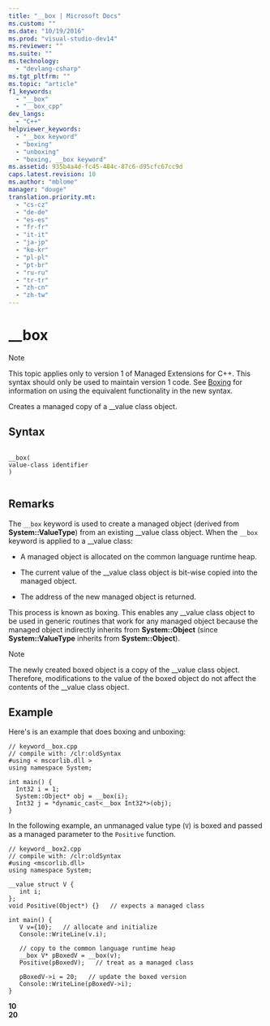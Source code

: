 ```yaml
---
title: "__box | Microsoft Docs"
ms.custom: ""
ms.date: "10/19/2016"
ms.prod: "visual-studio-dev14"
ms.reviewer: ""
ms.suite: ""
ms.technology: 
  - "devlang-csharp"
ms.tgt_pltfrm: ""
ms.topic: "article"
f1_keywords: 
  - "__box"
  - "__box_cpp"
dev_langs: 
  - "C++"
helpviewer_keywords: 
  - "__box keyword"
  - "boxing"
  - "unboxing"
  - "boxing, __box keyword"
ms.assetid: 935b4a4d-fc45-484c-87c6-d95cfc67cc9d
caps.latest.revision: 10
ms.author: "mblome"
manager: "douge"
translation.priority.mt: 
  - "cs-cz"
  - "de-de"
  - "es-es"
  - "fr-fr"
  - "it-it"
  - "ja-jp"
  - "ko-kr"
  - "pl-pl"
  - "pt-br"
  - "ru-ru"
  - "tr-tr"
  - "zh-cn"
  - "zh-tw"
---
```

# __box
> [!NOTE]
>  This topic applies only to version 1 of Managed Extensions for C++. This syntax should only be used to maintain version 1 code. See [Boxing](../Topic/Boxing%20%20\(C++%20Component%20Extensions\).md) for information on using the equivalent functionality in the new syntax.  
  
 Creates a managed copy of a __value class object.  
  
## Syntax  
  
```  
  
__box(  
value-class identifier  
)  
  
```  
  
## Remarks  
 The `__box` keyword is used to create a managed object (derived from **System::ValueType**) from an existing __value class object. When the `__box` keyword is applied to a \__value class:  
  
-   A managed object is allocated on the common language runtime heap.  
  
-   The current value of the __value class object is bit-wise copied into the managed object.  
  
-   The address of the new managed object is returned.  
  
 This process is known as boxing. This enables any __value class object to be used in generic routines that work for any managed object because the managed object indirectly inherits from **System::Object** (since **System::ValueType** inherits from **System::Object**).  
  
> [!NOTE]
>  The newly created boxed object is a copy of the __value class object. Therefore, modifications to the value of the boxed object do not affect the contents of the \__value class object.  
  
## Example  
 Here's is an example that does boxing and unboxing:  
  
```  
// keyword__box.cpp  
// compile with: /clr:oldSyntax  
#using < mscorlib.dll >  
using namespace System;  
  
int main() {  
  Int32 i = 1;  
  System::Object* obj = __box(i);  
  Int32 j = *dynamic_cast<__box Int32*>(obj);  
}  
```  
  
 In the following example, an unmanaged value type (`V`) is boxed and passed as a managed parameter to the `Positive` function.  
  
```  
// keyword__box2.cpp  
// compile with: /clr:oldSyntax  
#using <mscorlib.dll>  
using namespace System;  
  
__value struct V {  
   int i;  
};  
void Positive(Object*) {}   // expects a managed class  
  
int main() {  
   V v={10};   // allocate and initialize  
   Console::WriteLine(v.i);  
  
   // copy to the common language runtime heap  
   __box V* pBoxedV = __box(v);  
   Positive(pBoxedV);   // treat as a managed class  
  
   pBoxedV->i = 20;   // update the boxed version  
   Console::WriteLine(pBoxedV->i);  
}  
```  
  
 **10**  
**20**